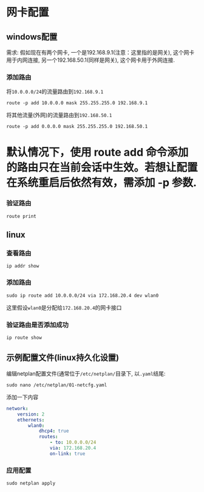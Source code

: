 # 网卡配置

## windows配置

需求: 假如现在有两个网卡, 一个是192.168.9.1(注意：这里指的是网关), 这个网卡用于内网连接, 另一个192.168.50.1(同样是网关), 这个网卡用于外网连接.

### 添加路由

将`10.0.0.0/24`的流量路由到`192.168.9.1`

`route -p add 10.0.0.0 mask 255.255.255.0 192.168.9.1`

将其他流量(外网)的流量路由到`192.168.50.1`

`route -p add 0.0.0.0 mask 255.255.255.0 192.168.50.1`

# 默认情况下，使用 route add 命令添加的路由只在当前会话中生效。若想让配置在系统重启后依然有效，需添加 -p 参数.

### 验证路由

`route print`



## linux

### 查看路由

`ip addr show`

### 添加路由

`sudo ip route add 10.0.0.0/24 via 172.168.20.4 dev wlan0`

这里假设`wlan0`是分配给`172.168.20.4`的网卡接口

### 验证路由是否添加成功

`ip route show`



## 示例配置文件(linux持久化设置)

编辑netplan配置文件(通常位于`/etc/netplan/`目录下, 以`.yaml`结尾:

`sudo nano /etc/netplan/01-netcfg.yaml`

添加一下内容

```yaml
network:
	version: 2
	ethernets:
		wlan0:
			dhcp4: true
			routes: 
				- to: 10.0.0.0/24
				via: 172.168.20.4
				on-link: true
```

### 应用配置

`sudo netplan apply`

